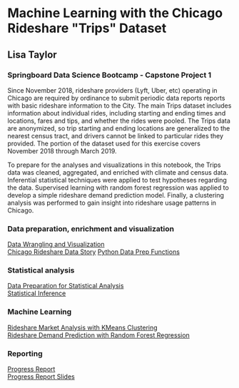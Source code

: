 # Machine Learning with the Chicago Rideshare "Trips" Dataset
## Lisa Taylor
### Springboard Data Science Bootcamp - Capstone Project 1

Since November 2018, rideshare providers (Lyft, Uber, etc) operating in Chicago are required by ordinance to submit periodic data reports reports with basic rideshare information to the City. The main Trips dataset includes information about individual rides, including starting and ending times and locations, fares and tips, and whether the rides were pooled. The Trips data are anonymized, so trip starting and ending locations are generalized to the nearest census tract, and drivers cannot be linked to particular rides they provided. The portion of the dataset used for this exercise covers November 2018 through March 2019.

To prepare for the analyses and visualizations in this notebook, the Trips data was cleaned, aggregated, and enriched with climate and census data. Inferential statistical techniques were applied to test hypotheses regarding the data.  Supervised learning with random forest regression was applied to develop a simple rideshare demand prediction model.  Finally, a clustering analysis was performed to gain insight into rideshare usage patterns in Chicago.

### Data preparation, enrichment and visualization
[Data Wrangling and Visualization](Chicago%20Rideshare%20-%20Wrangling+Visualization.ipynb)<br>
[Chicago Rideshare Data Story](Chicago%20Rideshare%20Data%20Story.ipynb)
[Python Data Prep Functions](RideshareDataPrep.py)

### Statistical analysis

[Data Preparation for Statistical Analysis](Chicago%20RideshareDataset%20-%20Statistical%20Inference.ipynb)<br>
[Statistical Inference](Chicago%20Rideshare%20Dataset%20-%20Statistical%20Inference.ipynb)

### Machine Learning
[Rideshare Market Analysis with KMeans Clustering](Chicago%20Rideshare%20Dataset%20-%20Clustering%20Analysis.ipynb)<br>
[Rideshare Demand Prediction with Random Forest Regression](Chicago%20Rideshare%20Dataset%20-%20Demand%20Prediction.ipynb)

### Reporting
[Progress Report](Capstone%201%20Reports/Capstone%201%20-%20Progress%20Report.pdf)<br>
[Progress Report Slides](Capstone%201%20Reports/Capstone%201%20-%20Progress%20Slides.pdf)


